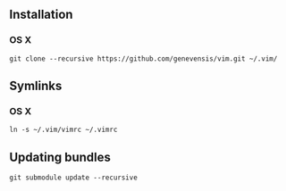 Installation
------------

### OS X
```
git clone --recursive https://github.com/genevensis/vim.git ~/.vim/
```

Symlinks
--------

### OS X
```
ln -s ~/.vim/vimrc ~/.vimrc
```

Updating bundles
----------------

```
git submodule update --recursive
```
